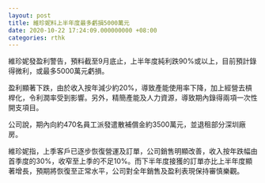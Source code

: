 ```yaml
---
layout: post
title: 維珍妮料上半年度最多虧損5000萬元
date: 2020-10-22 17:24:09.000000000 +08:00
categories: rthk
---
```


維珍妮發盈利警告，預料截至9月底止，上半年度純利跌90%或以上，目前預計錄得微利，或最多5000萬元虧損。

盈利顯著下跌，由於收入按年減少約20%，導致產能使用率下降，加上經營去槓桿化，令利潤率受到影響。另外，精簡產能及人力資源，導致期內錄得兩項一次性開支項目。

公司說，期內向約470名員工派發遣散補償金約3500萬元，並退租部分深圳廠房。

維珍妮指，上季客戶已逐步恢復營運及訂單，公司銷售明顯改善，收入按年跌幅由首季度的30%，收窄至上季的不足10%。而下半年度接獲的訂單亦比上半年度顯著增長，預期將恢復至正常水平，公司對全年銷售及盈利表現保持審慎樂觀。

